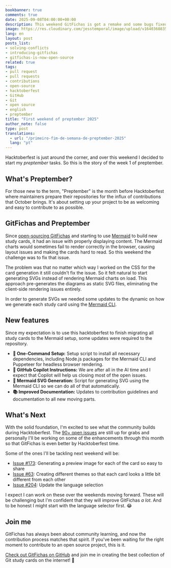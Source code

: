 ```yaml
---
bookbanner: true
comments: true
date: 2025-09-08T04:00:00+00:00
description: This weekend GitFichas is got a remake and some bugs fixed 🚀
image: https://res.cloudinary.com/jesstemporal/image/upload/v1640360835/covers/miscellaneous_ld0l6r.png
lang: en
layout: post
posts_list:
- solving-conflicts
- introducing-gitfichas
- gitfichas-is-now-open-source
related: true
tags:
- pull request
- pull requests
- contributions
- open-source
- hacktoberfest
- GitHub
- Git
- open source
- english
- preptember
title: "First weekend of preptember 2025"
author_note: false
type: post
translations:
  - url: "/primeiro-fim-de-semana-de-preptember-2025"
  lang: "pt"
---
```


Hacktoberfest is just around the corner, and over this weekend I decided to start my _preptember_ tasks. So this is the story of the week 1 of preptember.

## What's Preptember?

For those new to the term, "Preptember" is the month before Hacktoberfest where maintainers prepare their repositories for the influx of contributions that October brings. It's about setting up your project to be as welcoming and easy to contribute to as possible.

## GitFichas and Preptember

Since [open-sourcing GitFichas](https://jtemporal.com/gitfichas-is-now-open-source/) and starting to use [Mermaid](https://mermaid.js.org/) to build new study cards, it had an issue with properly displaying content. The Mermaid charts would sometimes fail to render correctly in the browser, causing layout issues and making the cards hard to read. So this weekend the challenge was to fix that issue.

The problem was that no matter which way I worked on the CSS for the card generation it still couldn't fix the issue. So it felt natural to start generating SVGs instead of rendering Mermaid charts on load. This approach pre-generates the diagrams as static SVG files, eliminating the client-side rendering issues entirely.

In order to generate SVGs we needed some updates to the dynamic on how we generate each study card using the [Mermaid CLI](https://github.com/mermaid-js/mermaid-cli).

## New features

Since my expectation is to use this hacktoberfest to finish migrating all study cards to the Mermaid setup, some updates were required to the repository.

- **🚀 One-Command Setup:** Setup script to install all necessary dependencies, including Node.js packages for the Mermaid CLI and Puppeteer for headless browser rendering.
- **🤖 GitHub Copilot Instructions:** We are after all in the AI time and I expect that Copilot will help us closing most of the open issues.
- **🎨 Mermaid SVG Generation:** Script for generating SVG using the Mermaid CLI so we can do all of that automatically.
- **📚 Improved Documentation:** Updates to contribution guidelines and documentation to all new moving parts.

## What's Next

With the solid foundation, I'm excited to see what the community builds during Hacktoberfest. The [90+ open issues](https://github.com/jtemporal/gitfichas/issues) are still up for grabs and personally I'll be working on some of the enhancements through this month so that GitFichas is even better by Hacktoberfest time.

Some of the ones I'll be tackling next weekend will be: 

- [Issue #173](https://github.com/jtemporal/gitfichas/issues/173): Generating a preview image for each of the card so easy to share
- [Issue #63](https://github.com/jtemporal/gitfichas/issues/63): Creating different themes so that each card looks a little bit different from each other
- [Issue #204](https://github.com/jtemporal/gitfichas/issues/204): Update the language selection

I expect I can work on these over the weekends moving forward. These will be challenging but I'm confident that they will improve GitFichas _a lot_. And to be honest I might start with the language selector first. 😂

## Join me

GitFichas has always been about community learning, and now the contribution process matches that spirit. If you've been waiting for the right moment to contribute to an open source project, this is it.

[Check out GitFichas on GitHub](https://github.com/jtemporal/gitfichas) and join me in creating the best collection of Git study cards on the internet! 🎉
